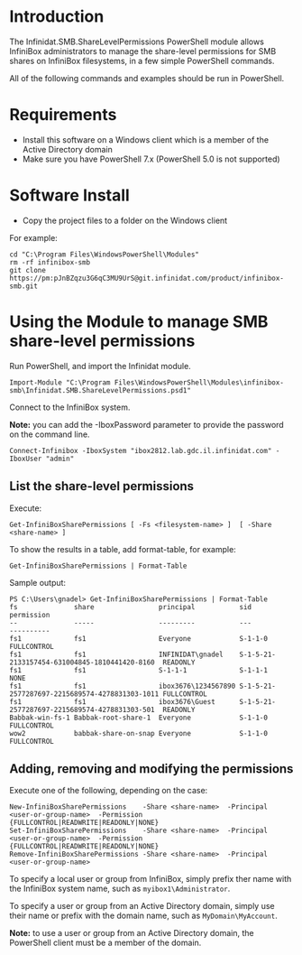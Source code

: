 # Introduction

The Infinidat.SMB.ShareLevelPermissions PowerShell module allows InfiniBox administrators to manage the share-level permissions for SMB shares on InfiniBox filesystems, in a few simple PowerShell commands.

All of the following commands and examples should be run in PowerShell.

# Requirements

- Install this software on a Windows client which is a member of the Active Directory domain
- Make sure you have PowerShell 7.x (PowerShell 5.0 is not supported)

# Software Install

- Copy the project files to a folder on the Windows client

For example:
```
cd "C:\Program Files\WindowsPowerShell\Modules"
rm -rf infinibox-smb
git clone https://pm:pJnBZqzu3G6qC3MU9UrS@git.infinidat.com/product/infinibox-smb.git
```

# Using the Module to manage SMB share-level permissions

Run PowerShell, and import the Infinidat module. 

```
Import-Module "C:\Program Files\WindowsPowerShell\Modules\infinibox-smb\Infinidat.SMB.ShareLevelPermissions.psd1"
```

Connect to the InfiniBox system.

**Note:** you can add the -IboxPassword parameter to provide the password on the command line.

```
Connect-Infinibox -IboxSystem "ibox2812.lab.gdc.il.infinidat.com" -IboxUser "admin"
```

## List the share-level permissions 

Execute:

```
Get-InfiniBoxSharePermissions [ -Fs <filesystem-name> ]  [ -Share <share-name> ]
```

To show the results in a table, add format-table, for example:

```
Get-InfiniBoxSharePermissions | Format-Table
```

Sample output:

```
PS C:\Users\gnadel> Get-InfiniBoxSharePermissions | Format-Table
fs              share                principal           sid                                            permission
--              -----                ---------           ---                                            ----------
fs1             fs1                  Everyone            S-1-1-0                                        FULLCONTROL
fs1             fs1                  INFINIDAT\gnadel    S-1-5-21-2133157454-631004845-1810441420-8160  READONLY
fs1             fs1                  S-1-1-1             S-1-1-1                                        NONE
fs1             fs1                  ibox3676\1234567890 S-1-5-21-2577287697-2215689574-4278831303-1011 FULLCONTROL
fs1             fs1                  ibox3676\Guest      S-1-5-21-2577287697-2215689574-4278831303-501  READONLY
Babbak-win-fs-1 Babbak-root-share-1  Everyone            S-1-1-0                                        FULLCONTROL
wow2            babbak-share-on-snap Everyone            S-1-1-0                                        FULLCONTROL
```

## Adding, removing and modifying the permissions

Execute one of the following, depending on the case:

```
New-InfiniBoxSharePermissions    -Share <share-name>  -Principal <user-or-group-name>  -Permission {FULLCONTROL|READWRITE|READONLY|NONE}
Set-InfiniBoxSharePermissions    -Share <share-name>  -Principal <user-or-group-name>  -Permission {FULLCONTROL|READWRITE|READONLY|NONE}
Remove-InfiniBoxSharePermissions -Share <share-name>  -Principal <user-or-group-name> 
```

To specify a local user or group from InfiniBox, simply prefix ther name with the InfiniBox system name, such as `myibox1\Administrator`.

To specify a user or group from an Active Directory domain, simply use their name or prefix with the domain name, such as `MyDomain\MyAccount`.

**Note:** to use a user or group from an Active Directory domain, the PowerShell client must be a member of the domain.

